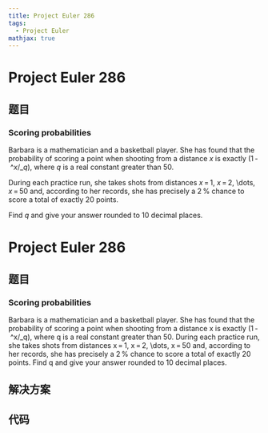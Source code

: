 ```yaml
---
title: Project Euler 286
tags:
  - Project Euler
mathjax: true
---
```

<escape><!-- more --></escape>
    
# Project Euler 286
## 题目
### Scoring probabilities

Barbara is a mathematician and a basketball player. She has found that the probability of scoring a point when shooting from a distance <var>x</var> is exactly (1 - ^<var>x</var>/_<var>q</var>), where <var>q</var> is a real constant greater than 50.

During each practice run, she takes shots from distances <var>x</var> = 1, <var>x</var> = 2, \dots, <var>x</var> = 50 and, according to her records, she has precisely a 2 % chance to score a total of exactly 20 points.

Find <var>q</var> and give your answer rounded to 10 decimal places.


# Project Euler 286
## 题目
### Scoring probabilities

Barbara is a mathematician and a basketball player. She has found that the probability of scoring a point when shooting from a distance x is exactly (1&thinsp;-&nbsp;^x/_q), where q is a real constant greater than 50.
During each practice run, she takes shots from distances x&thinsp;=&thinsp;1, x&thinsp;=&thinsp;2, \dots, x&thinsp;=&thinsp;50 and, according to her records, she has precisely a 2&thinsp;% chance to score a total of exactly 20 points.
Find q and give your answer rounded to 10 decimal places.


## 解决方案


## 代码


